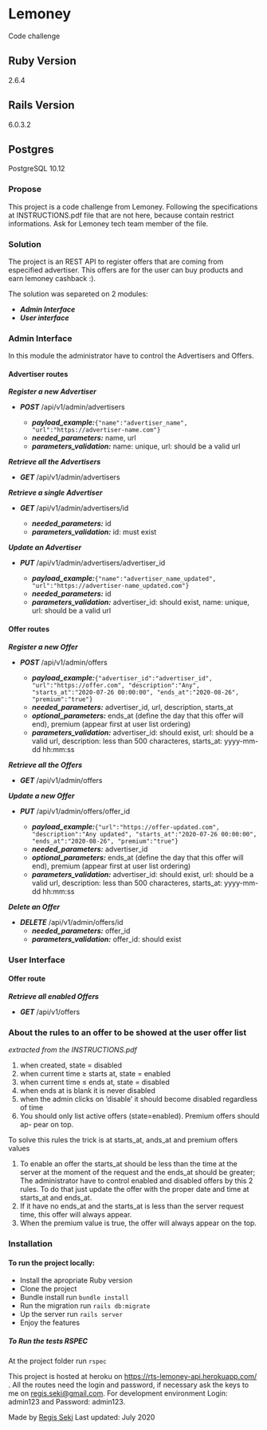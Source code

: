 # Lemoney
Code challenge

## Ruby Version
2.6.4

## Rails Version
6.0.3.2

## Postgres
PostgreSQL 10.12

### Propose
This project is a code challenge from Lemoney.
Following the specifications at INSTRUCTIONS.pdf file that are not here, because contain restrict informations. Ask for Lemoney tech team member of the file.

###  Solution
The project is an REST API to register offers that are coming from especified advertiser.
This offers are for the user can buy products and earn lemoney cashback :).

The solution was separeted on 2 modules:
* ***Admin Interface***
* ***User interface***

### Admin Interface
In this module the administrator have to control the Advertisers and Offers.

#### Advertiser routes

***Register a new Advertiser***
* ***POST*** /api/v1/admin/advertisers

  * ***payload_example:***```{"name":"advertiser_name", "url":"https://advertiser-name.com"}```
  * ***needed_parameters:*** name, url
  * ***parameters_validation:*** name: unique, url: should be a valid url

***Retrieve all the Advertisers***
* ***GET*** /api/v1/admin/advertisers

***Retrieve a single Advertiser***
* ***GET*** /api/v1/admin/advertisers/id

  * ***needed_parameters:*** id
  * ***parameters_validation:*** id: must exist

***Update an Advertiser***
* ***PUT*** /api/v1/admin/advertisers/advertiser_id

  * ***payload_example:***```{"name":"advertiser_name_updated", "url":"https://advertiser-name_updated.com"}```
  * ***needed_parameters:*** id
  * ***parameters_validation:*** advertiser_id: should exist, name: unique, url: should be a valid url

#### Offer routes

***Register a new Offer***
* ***POST*** /api/v1/admin/offers

  * ***payload_example:***```{"advertiser_id":"advertiser_id", "url":"https://offer.com", "description":"Any", "starts_at":"2020-07-26 00:00:00", "ends_at":"2020-08-26", "premium":"true"}```
  * ***needed_parameters:*** advertiser_id, url, description, starts_at
  * ***optional_parameters:*** ends_at (define the day that this offer will end), premium (appear first at user list ordering)
  * ***parameters_validation:*** advertiser_id: should exist, url: should be a valid url, description: less than 500 characteres, starts_at: yyyy-mm-dd hh:mm:ss

***Retrieve all the Offers***
* ***GET*** /api/v1/admin/offers

***Update a new Offer***
* ***PUT*** /api/v1/admin/offers/offer_id

  * ***payload_example:***```{"url":"https://offer-updated.com", "description":"Any updated", "starts_at":"2020-07-26 00:00:00", "ends_at":"2020-08-26", "premium":"true"}```
  * ***needed_parameters:*** advertiser_id
  * ***optional_parameters:*** ends_at (define the day that this offer will end), premium (appear first at user list ordering)
  * ***parameters_validation:*** advertiser_id: should exist, url: should be a valid url, description: less than 500 characteres, starts_at: yyyy-mm-dd hh:mm:ss

***Delete an Offer***
* ***DELETE*** /api/v1/admin/offers/id
  * ***needed_parameters:*** offer_id
  * ***parameters_validation:*** offer_id: should exist

### User Interface

#### Offer route

***Retrieve all enabled Offers***
* ***GET*** /api/v1/offers

### About the rules to an offer to be showed at the user offer list
*extracted from the INSTRUCTIONS.pdf*

1. when created, state = disabled
2. when current time ≥ starts at, state = enabled
3. when current time ≤ ends at, state = disabled
4. when ends at is blank it is never disabled
5. when the admin clicks on ’disable’ it should become disabled regardless
of time
6. You should only list active offers (state=enabled). Premium offers should ap-
pear on top.

To solve this rules the trick is at starts_at, ands_at and premium offers values

1. To enable an offer the starts_at should be less than the time at the server at the moment of the request and the ends_at should be greater; The administrator have to control enabled and disabled offers by this 2 rules. To do that just update the offer with the proper date and time at starts_at and ends_at.
2. If it have no ends_at and the starts_at is less than the server request time, this offer will always appear.
3. When the premium value is true, the offer will always appear on the top.

### Installation
#### To run the project locally:
- Install the apropriate Ruby version
- Clone the project
- Bundle install run ```bundle install```
- Run the migration run ```rails db:migrate```
- Up the server run ```rails server```
- Enjoy the features

##### To Run the tests RSPEC
At the project folder run ```rspec```

This project is hosted at heroku on https://rts-lemoney-api.herokuapp.com/ .
All the routes need the login and password, if necessary ask the keys to me on regis.seki@gmail.com.
For development environment Login: admin123 and Password: admin123.

Made by [Regis Seki](https://github.com/RegisSeki)
Last updated: July 2020

